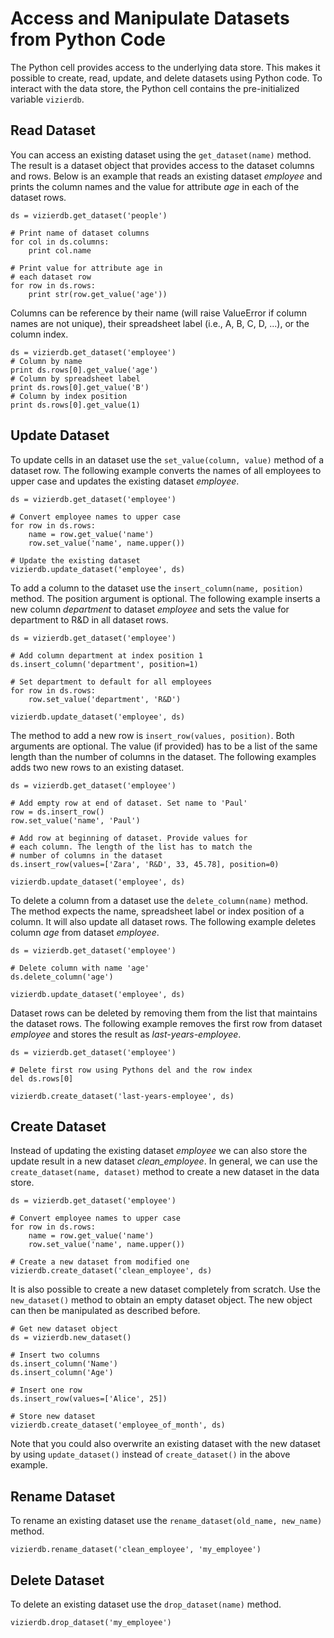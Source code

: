 Access and Manipulate Datasets from Python Code
===============================================

The Python cell provides access to the underlying data store. This makes it possible to create, read, update, and delete datasets using Python  code. To interact with the data store, the Python cell contains the pre-initialized variable ```vizierdb```.

Read Dataset
------------

You can access an existing dataset using the ```get_dataset(name)``` method. The result is a dataset object that provides access to the dataset columns and rows. Below is an example that reads an existing dataset *employee* and prints the column names and the value for attribute *age* in each of the dataset rows.

```
ds = vizierdb.get_dataset('people')

# Print name of dataset columns
for col in ds.columns:
    print col.name

# Print value for attribute age in
# each dataset row
for row in ds.rows:
    print str(row.get_value('age'))
```

Columns can be reference by their name (will raise ValueError if column names are not unique), their spreadsheet label (i.e., A, B, C, D, ...), or the column index.

```
ds = vizierdb.get_dataset('employee')
# Column by name
print ds.rows[0].get_value('age')
# Column by spreadsheet label
print ds.rows[0].get_value('B')
# Column by index position
print ds.rows[0].get_value(1)
```


Update Dataset
--------------

To update cells in an dataset use the ```set_value(column, value)``` method of a dataset row. The following example converts the names of all employees to upper case and updates the existing dataset *employee*.

```
ds = vizierdb.get_dataset('employee')

# Convert employee names to upper case
for row in ds.rows:
    name = row.get_value('name')
    row.set_value('name', name.upper())

# Update the existing dataset
vizierdb.update_dataset('employee', ds)
```

To add a column to the dataset use the ```insert_column(name, position)``` method. The position argument is optional. The following example inserts a new column *department* to dataset *employee* and sets the value for department to R&D in all dataset rows.

```
ds = vizierdb.get_dataset('employee')

# Add column department at index position 1
ds.insert_column('department', position=1)

# Set department to default for all employees
for row in ds.rows:
    row.set_value('department', 'R&D')

vizierdb.update_dataset('employee', ds)
```

The method to add a new row is ```insert_row(values, position)```. Both arguments are optional. The value (if provided) has to be a list of the same length than the number of columns in the dataset. The following examples adds two new rows to an existing dataset.

```
ds = vizierdb.get_dataset('employee')

# Add empty row at end of dataset. Set name to 'Paul'
row = ds.insert_row()
row.set_value('name', 'Paul')

# Add row at beginning of dataset. Provide values for
# each column. The length of the list has to match the
# number of columns in the dataset
ds.insert_row(values=['Zara', 'R&D', 33, 45.78], position=0)

vizierdb.update_dataset('employee', ds)
```

To delete a column from a dataset use the ```delete_column(name)``` method. The method expects the name, spreadsheet label or index position of a column. It will also update all dataset rows. The following example deletes column *age* from dataset *employee*.

```
ds = vizierdb.get_dataset('employee')

# Delete column with name 'age'
ds.delete_column('age')

vizierdb.update_dataset('employee', ds)
```

Dataset rows can be deleted by removing them from the list that maintains the dataset rows. The following example removes the first row from dataset *employee* and stores the result as *last-years-employee*.

```
ds = vizierdb.get_dataset('employee')

# Delete first row using Pythons del and the row index
del ds.rows[0]

vizierdb.create_dataset('last-years-employee', ds)
```


Create Dataset
--------------

Instead of updating the existing dataset *employee* we can also store the update result in a new dataset *clean_employee*. In general, we can use the ```create_dataset(name, dataset)``` method to create a new dataset in the data store.

```
ds = vizierdb.get_dataset('employee')

# Convert employee names to upper case
for row in ds.rows:
    name = row.get_value('name')
    row.set_value('name', name.upper())

# Create a new dataset from modified one
vizierdb.create_dataset('clean_employee', ds)
```
It is also possible to create a new dataset completely from scratch. Use the ```new_dataset()``` method to obtain an empty dataset object. The new object can then be manipulated as described before.

```
# Get new dataset object
ds = vizierdb.new_dataset()

# Insert two columns
ds.insert_column('Name')
ds.insert_column('Age')

# Insert one row
ds.insert_row(values=['Alice', 25])

# Store new dataset
vizierdb.create_dataset('employee_of_month', ds)
```

Note that you could also overwrite an existing dataset with the new dataset by using ```update_dataset()``` instead of ```create_dataset()``` in the above example.


Rename Dataset
--------------

To rename an existing dataset use the ```rename_dataset(old_name, new_name)``` method.

```
vizierdb.rename_dataset('clean_employee', 'my_employee')
```

Delete Dataset
--------------

To delete an existing dataset use the ```drop_dataset(name)``` method.

```
vizierdb.drop_dataset('my_employee')
```
